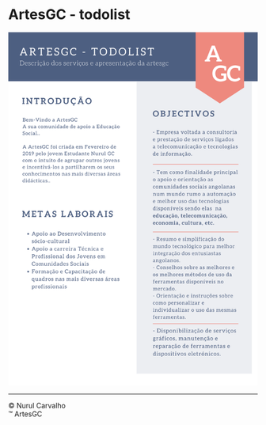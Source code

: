 # ArtesGC - todolist

![todo-list](./artesgc%20todolist%20(1).png)

---

&copy; Nurul Carvalho \
&trade; ArtesGC
